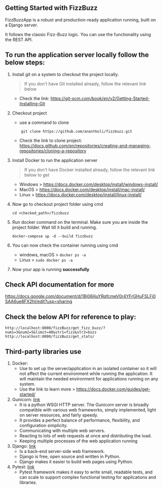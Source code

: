 ## Getting Started with FizzBuzz

FizzBuzzApp is a robust and production-ready application running, built on a Django server. 

It follows the classic Fizz-Buzz logic. You can use the functionality using the REST API.

## To run the application server locally follow the below steps:
1. Install git on a system to checkout the project locally.
    > If you don't have Git installed already, follow the relevant link below 
    - Check the link: https://git-scm.com/book/en/v2/Getting-Started-Installing-Git

2.	Checkout project
    - use a command to clone
    ``` 
        git clone https://github.com/anantkoli/fizzbuzz.git 
    ```
    - Check the link to clone project: https://docs.github.com/en/repositories/creating-and-managing-repositories/cloning-a-repository

3.	Install Docker to run the application server
    > If you don't have Docker installed already, follow the relevant link below to get
    - Windows > https://docs.docker.com/desktop/install/windows-install/
    - MacOS > https://docs.docker.com/desktop/install/mac-install/
    - Linux > https://docs.docker.com/desktop/install/linux-install/

4.	Now go to checkout project folder using cmd
    ``` 
    cd <checked_path>/fizzbuzz
    ```

5.	Run docker command on the terminal. Make sure you are inside the project folder. Wait till it build and running.
    ```
    docker-compose up -d --build fizzbuzz
    ```

6.	You can now check the container running using cmd
    - windows, macOS > ``` docker ps -a ```
    - Linux > ``` sudo docker ps -a ```

7.	Now your app is running **successfully**

## Check API documentation for more
https://docs.google.com/document/d/1Bj06jliuYRqfcmeV0r4YFrGHuFSLFi0SAA6ue8FX2hI/edit?usp=sharing

## Check the below API for reference to play:
    http://localhost:8000/fizzBuzz/get_fizz_buzz/?num1=3&num2=5&limit=40&str1=fizz&str2=buzz
    http://localhost:8000/fizzBuzz/get_stats/

## Third-party libraries use
1.	Docker: 
    - Use to set up the server/application in an isolated container so it will not affect the current environment while running the application. It will maintain the needed environment for applications running on any system. 
    - Use the link to learn more > https://docs.docker.com/guides/get-started/
2.	Gunicorn: [link](https://docs.gunicorn.org/en/stable/)
    - It is a python WSGI HTTP server. The Gunicorn server is broadly compatible with various web frameworks, simply implemented, light on server resources, and fairly speedy.
    - It provides a perfect balance of performance, flexibility, and configuration simplicity.
    - Communicating with multiple web servers.
    - Reacting to lots of web requests at once and distributing the load.
    - Keeping multiple processes of the web application running
3.	Django: [link](https://docs.djangoproject.com/en/5.0/)
    - Is a back-end server-side web framework.
    - Django is free, open source and written in Python.
    - Django makes it easier to build web pages using Python.
4.	Pytest: [link](https://docs.pytest.org/en/7.4.x/)
    - Pytest framework makes it easy to write small, readable tests, and can scale to support complex functional testing for applications and libraries.

